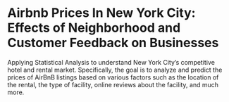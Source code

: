 # Airbnb Prices In New York City: Effects of Neighborhood and Customer Feedback on Businesses
Applying Statistical Analysis to understand New York City’s competitive hotel and rental market. Specifically, the goal is to analyze and predict the prices of AirBnB listings based on various factors such as the location of the rental, the type of facility, online reviews about the facility, and much more.
